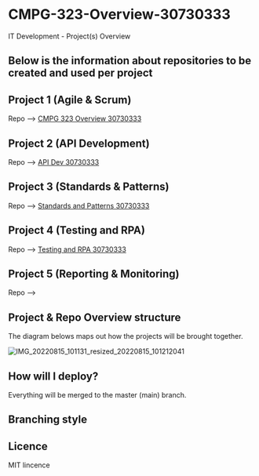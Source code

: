# CMPG-323-Overview-30730333
IT Development - Project(s) Overview

## Below is the information about repositories to be created and used per project


## Project 1 (Agile & Scrum)
  Repo --> [CMPG 323 Overview 30730333](https://github.com/Tlloyd072/CMPG-323-Overview-30730333.git)
  
## Project 2 (API Development)
  Repo --> [API Dev 30730333](https://github.com/Tlloyd072/API-Dev-30730333.git)
  
## Project 3 (Standards & Patterns)
  Repo --> [Standards and Patterns 30730333](https://github.com/Tlloyd072/Standards-and-Patterns-30730333.git)
  
 ## Project 4 (Testing and RPA)
  Repo --> [Testing and RPA 30730333](https://github.com/Tlloyd072/Testing-and-RPA-30730333.git)
  
 ## Project 5 (Reporting & Monitoring)
  Repo -->
  
 ## Project & Repo Overview structure
 The diagram belows maps out how the projects will be brought together.
 
 ![IMG_20220815_101131_resized_20220815_101212041](https://user-images.githubusercontent.com/72937027/184672261-9235edff-bac5-455a-9662-506ce8a3f9dd.jpg)

  ## How will I deploy?
  Everything will be merged to the master (main) branch.
  
  ## Branching style
  
  ## Licence
  MIT lincence 
